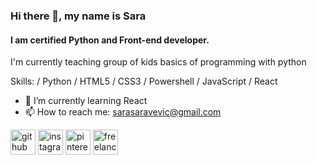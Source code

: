 ### Hi there 👋, my name is Sara
#### I am certified Python and Front-end developer.


I'm currently teaching group of kids basics of programming with python

Skills: / Python / HTML5 / CSS3 / Powershell / JavaScript / React

- 🌱 I’m currently learning React
- 📫 How to reach me: sarasaravevic@gmail.com 


[<img src='https://cdn.jsdelivr.net/npm/simple-icons@3.0.1/icons/github.svg' alt='github' height='40'>](https://github.com/saracevicsara)  [<img src='https://cdn.jsdelivr.net/npm/simple-icons@3.0.1/icons/instagram.svg' alt='instagram' height='40'>](https://www.instagram.com/saracevicsaraa/)  [<img src='https://cdn.jsdelivr.net/npm/simple-icons@3.0.1/icons/pinterest.svg' alt='pinterest' height='40'>](https://pin.it/12GeHhq)  [<img src='https://cdn.jsdelivr.net/npm/simple-icons@3.0.1/icons/freelancer.svg' alt='freelancer' height='40'>](https://www.freelancer.com/u/sarasaracevic)  


